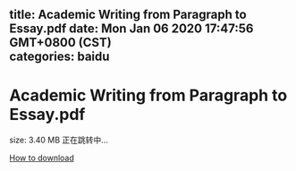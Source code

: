 
title: Academic Writing from Paragraph to Essay.pdf
date: Mon Jan 06 2020 17:47:56 GMT+0800 (CST)    
categories: baidu
---

# Academic Writing from Paragraph to Essay.pdf
size: 3.40 MB
 正在跳转中...
 

[How to download](https://bpcam.bemobtrk.com/go/2ceec3aa-1ca2-46d6-b9ff-aaa5c184517c?jno=1475)